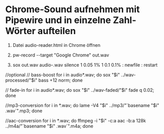 Chrome-Sound aufnehmen mit Pipewire und in einzelne Zahl-Wörter aufteilen
=========================================================================

1. Datei audio-reader.html in Chrome öffnen

2. pw-record --target "Google Chrome" out.wav

3. sox out.wav audio-.wav silence 1 0.05 1% 1 0.1 0.1% : newfile : restart

//optional
// bass-boost
for i in audio*.wav; do sox "$i" ../wav-processed/"$i" bass +12 norm; done

// fade-in
for i in audio*.wav; do sox "$i" ../wav-faded/"$i" fade q 0.02; done

//mp3-conversion
for i in *.wav; do lame -V4 "$i" ../mp3/"`basename "$i" .wav`".mp3; done

//aac-conversion
for i in *.wav; do ffmpeg -i "$i" -c:a aac -b:a 128k ../m4a/"`basename "$i" .wav`".m4a; done

